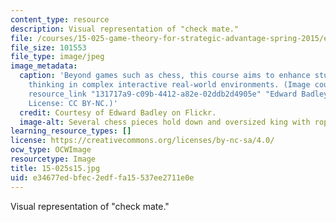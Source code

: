 ```yaml
---
content_type: resource
description: Visual representation of "check mate."
file: /courses/15-025-game-theory-for-strategic-advantage-spring-2015/e34677edbfec2edffa15537ee2711e0e_15-025s15.jpg
file_size: 101553
file_type: image/jpeg
image_metadata:
  caption: 'Beyond games such as chess, this course aims to enhance students'' strategic
    thinking in complex interactive real-world environments. (Image courtesy of {{%
    resource_link "131717a9-c09b-4412-a82e-02ddb2d4905e" "Edward Badley" %}} on Flickr.
    License: CC BY-NC.)'
  credit: Courtesy of Edward Badley on Flickr.
  image-alt: Several chess pieces hold down and oversized king with ropes.
learning_resource_types: []
license: https://creativecommons.org/licenses/by-nc-sa/4.0/
ocw_type: OCWImage
resourcetype: Image
title: 15-025s15.jpg
uid: e34677ed-bfec-2edf-fa15-537ee2711e0e
---
```

Visual representation of "check mate."